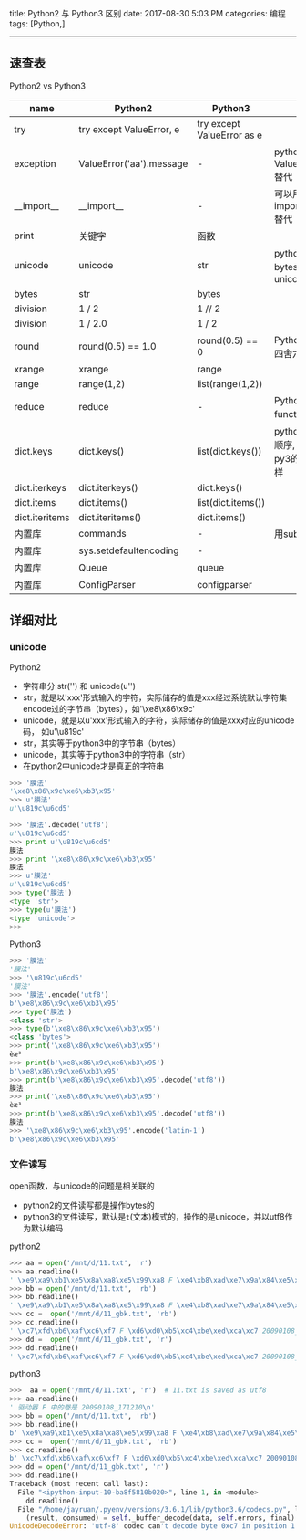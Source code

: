 title: Python2 与 Python3 区别
date: 2017-08-30 5:03 PM
categories: 编程
tags: [Python,]

---

## 速查表
Python2 vs Python3

| name          | Python2                | Python3           |                                            |
|---------------|------------------------|-------------------|--------------------------------------------|
| try | try except ValueError, e | try except ValueError as e | 
| exception | ValueError('aa').message | - | python3中可用ValueError('aa').args[0] 替代 |
| \_\_import\_\_ | \_\_import\_\_ | - | 可以用importlib.import_module替代 |
| print         | 关键字                    | 函数                |                                            |
| unicode       | unicode                | str               |     python2默认的string是bytes， Python3中是unicode                                       |
| bytes         | str                    | bytes             |                                            |
| division      | 1 / 2                  | 1 // 2            |                                            |
| division      | 1 / 2.0                | 1 / 2              |                                            |
| round         | round(0.5) == 1.0      | round(0.5) == 0   | Python3内建的 round 是四舍六入五成双的机制               |
| xrange        | xrange                 | range             |                                            |
| range         | range(1,2)             | list(range(1,2))  |                                            |
| reduce	 | reduce | - | Python使用functools.reduce替代 | 
| dict.keys     | dict.keys()            | list(dict.keys()) | python的dict遍历不保证顺序, 同一个字典py2和py3的遍历顺序可能不一样 |
| dict.iterkeys | dict.iterkeys()        | dict.keys()       |                                            |
| dict.items     | dict.items()            | list(dict.items()) |  |
| dict.iteritems | dict.iteritems()        | dict.items()       |                                            |
| 内置库           | commands               | -                 |   用subprocess替代                                         |
| 内置库           | sys.setdefaultencoding | -                 |                                            |
| 内置库           | Queue                  | queue             |                                                                                  |
| 内置库           | ConfigParser           | configparser      |  


## 详细对比
### unicode
Python2
- 字符串分 str('') 和 unicode(u'')
- str，就是以'xxx'形式输入的字符，实际储存的值是xxx经过系统默认字符集encode过的字节串（bytes），如'\xe8\x86\x9c'
- unicode，就是以u'xxx'形式输入的字符，实际储存的值是xxx对应的unicode码， 如u'\u819c'
- str，其实等于python3中的字节串（bytes）
- unicode，其实等于python3中的字符串（str）
- 在python2中unicode才是真正的字符串

<!--more-->

```python
>>> '膜法'
'\xe8\x86\x9c\xe6\xb3\x95'
>>> u'膜法'
u'\u819c\u6cd5'

>>> '膜法'.decode('utf8')
u'\u819c\u6cd5'
>>> print u'\u819c\u6cd5'
膜法
>>> print '\xe8\x86\x9c\xe6\xb3\x95'
膜法
>>> u'膜法'
u'\u819c\u6cd5'
>>> type('膜法')
<type 'str'>
>>> type(u'膜法')
<type 'unicode'>
>>>
```

Python3

```python
>>> '膜法'
'膜法'
>>> '\u819c\u6cd5'
'膜法'
>>> '膜法'.encode('utf8')
b'\xe8\x86\x9c\xe6\xb3\x95'
>>> type('膜法')
<class 'str'>
>>> type(b'\xe8\x86\x9c\xe6\xb3\x95')
<class 'bytes'>
>>> print('\xe8\x86\x9c\xe6\xb3\x95')
èæ³
>>> print(b'\xe8\x86\x9c\xe6\xb3\x95')
b'\xe8\x86\x9c\xe6\xb3\x95'
>>> print(b'\xe8\x86\x9c\xe6\xb3\x95'.decode('utf8'))
膜法
>>> print('\xe8\x86\x9c\xe6\xb3\x95')
èæ³
>>> print(b'\xe8\x86\x9c\xe6\xb3\x95'.decode('utf8'))
膜法
>>> '\xe8\x86\x9c\xe6\xb3\x95'.encode('latin-1')
b'\xe8\x86\x9c\xe6\xb3\x95'
```

### 文件读写
open函数，与unicode的问题是相关联的
- python2的文件读写都是操作bytes的
- python3的文件读写，默认是`t`(文本)模式的，操作的是unicode，并以utf8作为默认编码

python2

```python
>>> aa = open('/mnt/d/11.txt', 'r')
>>> aa.readline()
' \xe9\xa9\xb1\xe5\x8a\xa8\xe5\x99\xa8 F \xe4\xb8\xad\xe7\x9a\x84\xe5\x8d\xb7\xe6\x98\xaf 20090108_171210\r\n'
>>> bb = open('/mnt/d/11.txt', 'rb')
>>> bb.readline()
' \xe9\xa9\xb1\xe5\x8a\xa8\xe5\x99\xa8 F \xe4\xb8\xad\xe7\x9a\x84\xe5\x8d\xb7\xe6\x98\xaf 20090108_171210\r\n'
>>> cc =  open('/mnt/d/11_gbk.txt', 'rb')
>>> cc.readline()
' \xc7\xfd\xb6\xaf\xc6\xf7 F \xd6\xd0\xb5\xc4\xbe\xed\xca\xc7 20090108_171210'
>>> dd =  open('/mnt/d/11_gbk.txt', 'r')
>>> dd.readline()
' \xc7\xfd\xb6\xaf\xc6\xf7 F \xd6\xd0\xb5\xc4\xbe\xed\xca\xc7 20090108_171210'
```

python3

```python
>>>  aa = open('/mnt/d/11.txt', 'r')  # 11.txt is saved as utf8
>>> aa.readline()
' 驱动器 F 中的卷是 20090108_171210\n'
>>> bb = open('/mnt/d/11.txt', 'rb')
>>> bb.readline()
b' \xe9\xa9\xb1\xe5\x8a\xa8\xe5\x99\xa8 F \xe4\xb8\xad\xe7\x9a\x84\xe5\x8d\xb7\xe6\x98\xaf 20090108_171210\r\n'
>>> cc =  open('/mnt/d/11_gbk.txt', 'rb')
>>> cc.readline()
b' \xc7\xfd\xb6\xaf\xc6\xf7 F \xd6\xd0\xb5\xc4\xbe\xed\xca\xc7 20090108_171210'
>>> dd = open('/mnt/d/11_gbk.txt', 'r')
>>> dd.readline()
Traceback (most recent call last):
  File "<ipython-input-10-ba8f5810b020>", line 1, in <module>
    dd.readline()
  File "/home/jayruan/.pyenv/versions/3.6.1/lib/python3.6/codecs.py", line 321, in decode
    (result, consumed) = self._buffer_decode(data, self.errors, final)
UnicodeDecodeError: 'utf-8' codec can't decode byte 0xc7 in position 1: invalid continuation byte
```
